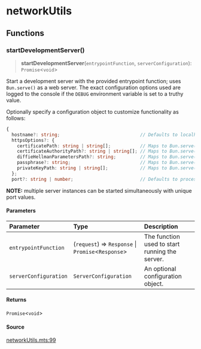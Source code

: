 # networkUtils

## Functions

### startDevelopmentServer()

> **startDevelopmentServer**(`entrypointFunction`, `serverConfiguration`): `Promise`\<`void`\>

Start a development server with the provided entrypoint function; uses `Bun.serve()` as a web
server. The exact configuration options used are logged to the console if the `DEBUG` environment
variable is set to a truthy value.

Optionally specify a configuration object to customize functionality as follows:
```ts
{
  hostname?: string;                              // Defaults to localhost
  httpsOptions?: {
    certificatePath: string | string[];           // Maps to Bun.serve()'s tls.cert option
    certificateAuthorityPath?: string | string[]; // Maps to Bun.serve()'s tls.ca option
    diffieHellmanParametersPath?: string;         // Maps to Bun.serve()'s tls.dhParamsFile option
    passphrase?: string;                          // Maps to Bun.serve()'s tls.passphrase option
    privateKeyPath: string | string[];            // Maps to Bun.serve()'s tls.key option
  };
  port?: string | number;                         // Defaults to process.env.DEVELOPMENT_SERVER_PORT else 3_000 for HTTP, 443 for HTTPS
```
**NOTE:** multiple server instances can be started simultaneously with unique port values.

#### Parameters

| Parameter | Type | Description |
| :------ | :------ | :------ |
| `entrypointFunction` | (`request`) => `Response` \| `Promise`\<`Response`\> | The function used to start running the server. |
| `serverConfiguration` | `ServerConfiguration` | An optional configuration object. |

#### Returns

`Promise`\<`void`\>

#### Source

[networkUtils.mts:99](https://github.com/mangs/bun-utils/blob/d5515c2f2eb7cd49243e2e1cb13029ed0e47f1f9/src/networkUtils.mts#L99)
